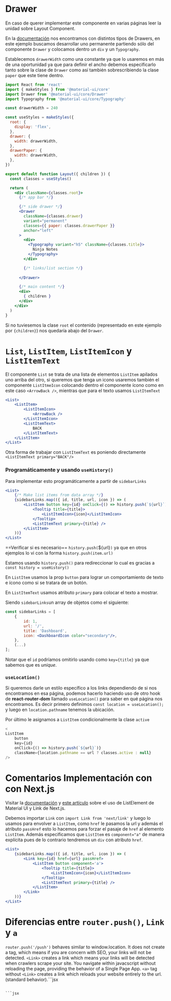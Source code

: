 # Drawer
En caso de querer implementar este componente en varias páginas leer la unidad sobre Layout Component.

En la [documentación](https://material-ui.com/components/drawers/) nos encontramos con distintos tipos de Drawers, en este ejemplo buscamos desarrollar uno permanente partiendo sólo del componente `Drawer` y colocamos dentro un `div` y un `Typography`.

Establecemos `drawerWidth` como una constante ya que lo usaremos en más de una oportunidad ya que para definir el ancho debemos especificarlo tanto sobre la clase de `Drawer` como así también sobrescribiendo la clase `paper` que este tiene dentro.

```jsx
import React from 'react'
import { makeStyles } from '@material-ui/core'
import Drawer from '@material-ui/core/Drawer'
import Typography from '@material-ui/core/Typography'

const drawerWidth = 240

const useStyles = makeStyles({
  root: {
    display: 'flex',
  },
  drawer: {
    width: drawerWidth,
  },
  drawerPaper: {
    width: drawerWidth,
  },
})

export default function Layout({ children }) {
  const classes = useStyles()

  return (
    <div className={classes.root}>
      {/* app bar */}

      {/* side drawer */}
      <Drawer
        className={classes.drawer}
        variant="permanent"
        classes={{ paper: classes.drawerPaper }}
        anchor="left"
      >
        <div>
          <Typography variant="h5" className={classes.title}>
            Ninja Notes
          </Typography>
        </div>

        {/* links/list section */}
        
      </Drawer>

      {/* main content */}
      <div>
        { children }
      </div>
    </div>
  )
}
```

Si no tuviesemos la clase `root` el contenido (representado en este ejemplo por `{children}`) nos quedaría abajo del `Drawer`.

# `List`, `ListItem`, `ListItemIcon` y `ListItemText`
El componente `List` se trata de una lista de elementos `ListItem` apilados uno arriba del otro, si queremos que tenga un icono usaremos también el componente `ListItmeIcon` colocando dentro el componente ícono como en este caso `<ArrowBack />`, mientras que para el texto usamos `ListItemText`

```jsx
<List>
	<ListItem>
		<ListItemIcon>
			<ArrowBack />
		</ListItemIcon>
		<ListItemText>
			BACK
		</ListItemText>
	</ListItem>
</List>
```

Otra forma de trabajar con `ListItemText` es poniendo directamente `<ListItemText primary="BACK"/>`

### Programáticamente y usando `useHistory()`
Para implementar esto programáticamente a partir de `sidebarLinks`
```jsx
<List>
	{/* Make list items from data array */}
	{sidebarLinks.map(({ id, title, url, icon }) => (
		<ListItem button key={id} onClick={() => history.push(`${url}`)}>
			<Tooltip title={title}>
				<ListItemIcon>{icon}</ListItemIcon>
			</Tooltip>
			<ListItemText primary={title} />
		</ListItem>
	))}
</List>
```

==Verificar si es necesario==  `history.push(`${url}`)` ya que en otros ejemplos lo vi con la forma `history.push(item.url)`

Estamos usando `history.push()` para redireccionar lo cual es gracias a `const history = useHistory()` 

En `ListItem` usamos la prop `button` para lograr un comportamiento de texto e ícono como si se tratara de un botón.

En `ListItemText` usamos atributo `primary` para colocar el texto a mostrar. 

Siendo `sidebarLinks`un array de objetos como el siguiente:

```jsx
const sidebarLinks = [
	{
		id: 1,
		url: '/',
		title: 'Dashboard',
		icon: <DashboardIcon color="secondary"/>,
	},
	(...)
];
```
Notar que el `id` podríamos omitirlo usando como `key={title}` ya que sabemos que es *unique*.


### `useLocation()`
Si queremos darle un estilo específico a los links dependiendo de si nos encontramos en esa página, podemos hacerlo haciendo uso de otro hook de **react-router-dom** llamado `useLocation()` para saber en qué página nos encontramos. Es decir primero definimos `const location = useLocation();` y luego en `location.pathname` tenemos la ubicación.

Por último le asignamos a `ListItem` condicionalmente la clase `active` 
```jsx
<
ListItem
	button
	key={id}
	onClick={() => history.push(`${url}`)}
	className={location.pathname == url ? classes.active : null}
/>
```

# Comentarios Implementación con con Next.js
Visitar la [documentación](https://nextjs.org/docs/api-reference/next/link) y [este artículo](https://www.manuelkruisz.com/blog/posts/next-js-links-and-material-ui) sobre el uso de ListElement de Material UI y Link de Next.js.

Debemos importar `Link` con `import Link from 'next/link'` y luego lo usamos para envolver a `ListItem`, como `href` le pasamos la url y además el atributo `passHref` esto lo hacemos para forzar el pasaje de `href` al elemento `ListItem`. Además especificamos que `ListItem` es `component="a"` de manera explícita pues de lo contrario tendremos un `div` con atributo `href`.

```jsx
<List>
	{sidebarLinks.map(({ id, title, url, icon }) => (
		<Link key={id} href={url} passHref>
			<ListItem button component='a'>
				<Tooltip title={title}>
					<ListItemIcon>{icon}</ListItemIcon>
				</Tooltip>
				<ListItemText primary={title} />
			</ListItem>
		</Link>
	))}
</List>
```

# Diferencias entre `router.push()`, `Link` y `a`
`router.push('/push')`  behaves similar to window.location. It does not create a tag, which means if you are concern with SEO, your links will not be detected.
`<Link>`  creates a link which means your links will be detected when crawlers scrape your site. You navigate within javacscript without reloading the page, providing the behavior of a Single Page App.
`<a>`  tag without  `<Link>`  creates a link which reloads your website entirely to the url. (standard behavior).```jsx

```

```jsx

```

```jsx

```